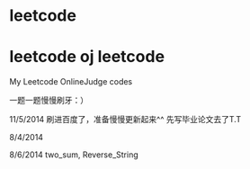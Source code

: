 # leetcode
leetcode oj
leetcode
========

My Leetcode OnlineJudge codes

一题一题慢慢刷牙：）

11/5/2014 刷进百度了，准备慢慢更新起来^^ 先写毕业论文去了T.T 

8/4/2014

8/6/2014 two_sum, Reverse_String

